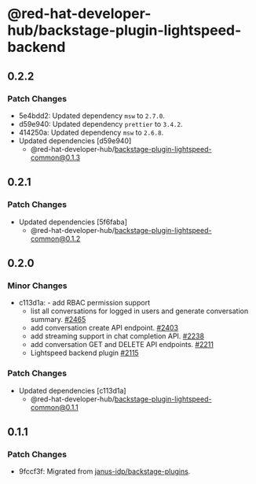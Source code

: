 # @red-hat-developer-hub/backstage-plugin-lightspeed-backend

## 0.2.2

### Patch Changes

- 5e4bdd2: Updated dependency `msw` to `2.7.0`.
- d59e940: Updated dependency `prettier` to `3.4.2`.
- 414250a: Updated dependency `msw` to `2.6.8`.
- Updated dependencies [d59e940]
  - @red-hat-developer-hub/backstage-plugin-lightspeed-common@0.1.3

## 0.2.1

### Patch Changes

- Updated dependencies [5f6faba]
  - @red-hat-developer-hub/backstage-plugin-lightspeed-common@0.1.2

## 0.2.0

### Minor Changes

- c113d1a: - add RBAC permission support
  - list all conversations for logged in users and generate conversation summary. [#2465](https://github.com/janus-idp/backstage-plugins/pull/2465)
  - add conversation create API endpoint. [#2403](https://github.com/janus-idp/backstage-plugins/pull/2403)
  - add streaming support in chat completion API. [#2238](https://github.com/janus-idp/backstage-plugins/pull/2238)
  - add conversation GET and DELETE API endpoints. [#2211](https://github.com/janus-idp/backstage-plugins/pull/2211)
  - Lightspeed backend plugin [#2115](https://github.com/janus-idp/backstage-plugins/pull/2115)

### Patch Changes

- Updated dependencies [c113d1a]
  - @red-hat-developer-hub/backstage-plugin-lightspeed-common@0.1.1

## 0.1.1

### Patch Changes

- 9fccf3f: Migrated from [janus-idp/backstage-plugins](https://github.com/janus-idp/backstage-plugins).
